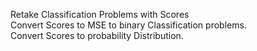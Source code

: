 Retake  Classification Problems with Scores
<br>Convert Scores to MSE to binary Classification problems.
<br>Convert Scores to probability Distribution.
